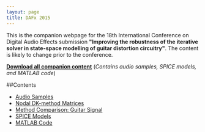 ```yaml
---
layout: page
title: DAFx 2015
---
```


This is the companion webpage for the 18th International Conference on Digital Audio Effects submission **"Improving the robustness of the iterative solver in state-space modelling of guitar distortion circuitry"**. The content is likely to change prior to the conference.

[**Download all companion content**](https://github.com/bholmesqub/DAFx15/releases/download/v0.1-beta/dafx15_improving.zip)
(*Contains audio samples, SPICE models, and MATLAB code*)


##Contents

* [Audio Samples](Audio-Samples)
* [Nodal DK-method Matrices](Nodal-DK-Matrices)
* [Method Comparison: Guitar Signal](Guitar-Signals)
* [SPICE Models](SPICE-Models)
* [MATLAB Code](MATLAB-Code)

